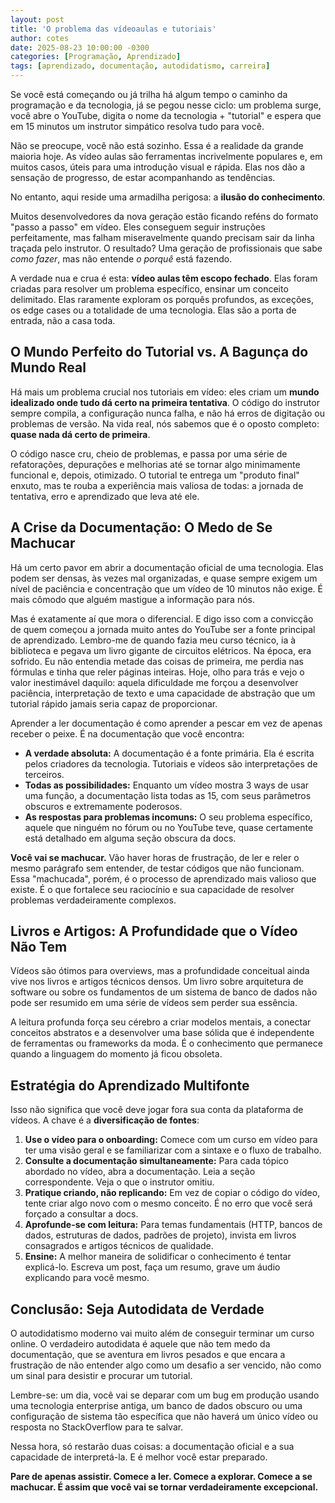 ```yaml
---
layout: post
title: 'O problema das vídeoaulas e tutoriais'
author: cotes
date: 2025-08-23 10:00:00 -0300
categories: [Programação, Aprendizado]
tags: [aprendizado, documentação, autodidatismo, carreira]
---
```



Se você está começando ou já trilha há algum tempo o caminho da programação e da tecnologia, já se pegou nesse ciclo: um problema surge, você abre o YouTube, digita o nome da tecnologia + "tutorial" e espera que em 15 minutos um instrutor simpático resolva tudo para você.

Não se preocupe, você não está sozinho. Essa é a realidade da grande maioria hoje. As vídeo aulas são ferramentas incrivelmente populares e, em muitos casos, úteis para uma introdução visual e rápida. Elas nos dão a sensação de progresso, de estar acompanhando as tendências.

No entanto, aqui reside uma armadilha perigosa: a **ilusão do conhecimento**.

Muitos desenvolvedores da nova geração estão ficando reféns do formato "passo a passo" em vídeo. Eles conseguem seguir instruções perfeitamente, mas falham miseravelmente quando precisam sair da linha traçada pelo instrutor. O resultado? Uma geração de profissionais que sabe *como fazer*, mas não entende *o porquê* está fazendo.

A verdade nua e crua é esta: **vídeo aulas têm escopo fechado**. Elas foram criadas para resolver um problema específico, ensinar um conceito delimitado. Elas raramente exploram os porquês profundos, as exceções, os edge cases ou a totalidade de uma tecnologia. Elas são a porta de entrada, não a casa toda.

## O Mundo Perfeito do Tutorial vs. A Bagunça do Mundo Real

Há mais um problema crucial nos tutoriais em vídeo: eles criam um **mundo idealizado onde tudo dá certo na primeira tentativa**. O código do instrutor sempre compila, a configuração nunca falha, e não há erros de digitação ou problemas de versão. Na vida real, nós sabemos que é o oposto completo: **quase nada dá certo de primeira**.

O código nasce cru, cheio de problemas, e passa por uma série de refatorações, depurações e melhorias até se tornar algo minimamente funcional e, depois, otimizado. O tutorial te entrega um "produto final" enxuto, mas te rouba a experiência mais valiosa de todas: a jornada de tentativa, erro e aprendizado que leva até ele.

## A Crise da Documentação: O Medo de Se Machucar

Há um certo pavor em abrir a documentação oficial de uma tecnologia. Elas podem ser densas, às vezes mal organizadas, e quase sempre exigem um nível de paciência e concentração que um vídeo de 10 minutos não exige. É mais cômodo que alguém mastigue a informação para nós.

Mas é exatamente aí que mora o diferencial. E digo isso com a convicção de quem começou a jornada muito antes do YouTube ser a fonte principal de aprendizado. Lembro-me de quando fazia meu curso técnico, ia à biblioteca e pegava um livro gigante de circuitos elétricos. Na época, era sofrido. Eu não entendia metade das coisas de primeira, me perdia nas fórmulas e tinha que reler páginas inteiras. Hoje, olho para trás e vejo o valor inestimável daquilo: aquela dificuldade me forçou a desenvolver paciência, interpretação de texto e uma capacidade de abstração que um tutorial rápido jamais seria capaz de proporcionar.

Aprender a ler documentação é como aprender a pescar em vez de apenas receber o peixe. É na documentação que você encontra:

- **A verdade absoluta:** A documentação é a fonte primária. Ela é escrita pelos criadores da tecnologia. Tutoriais e vídeos são interpretações de terceiros.
- **Todas as possibilidades:** Enquanto um vídeo mostra 3 ways de usar uma função, a documentação lista todas as 15, com seus parâmetros obscuros e extremamente poderosos.
- **As respostas para problemas incomuns:** O seu problema específico, aquele que ninguém no fórum ou no YouTube teve, quase certamente está detalhado em alguma seção obscura da docs.

**Você vai se machucar.** Vão haver horas de frustração, de ler e reler o mesmo parágrafo sem entender, de testar códigos que não funcionam. Essa "machucada", porém, é o processo de aprendizado mais valioso que existe. É o que fortalece seu raciocínio e sua capacidade de resolver problemas verdadeiramente complexos.

## Livros e Artigos: A Profundidade que o Vídeo Não Tem

Vídeos são ótimos para overviews, mas a profundidade conceitual ainda vive nos livros e artigos técnicos densos. Um livro sobre arquitetura de software ou sobre os fundamentos de um sistema de banco de dados não pode ser resumido em uma série de vídeos sem perder sua essência.

A leitura profunda força seu cérebro a criar modelos mentais, a conectar conceitos abstratos e a desenvolver uma base sólida que é independente de ferramentas ou frameworks da moda. É o conhecimento que permanece quando a linguagem do momento já ficou obsoleta.

## Estratégia do Aprendizado Multifonte

Isso não significa que você deve jogar fora sua conta da plataforma de vídeos. A chave é a **diversificação de fontes**:

1. **Use o vídeo para o onboarding:** Comece com um curso em vídeo para ter uma visão geral e se familiarizar com a sintaxe e o fluxo de trabalho.
2. **Consulte a documentação simultaneamente:** Para cada tópico abordado no vídeo, abra a documentação. Leia a seção correspondente. Veja o que o instrutor omitiu.
3. **Pratique criando, não replicando:** Em vez de copiar o código do vídeo, tente criar algo novo com o mesmo conceito. É no erro que você será forçado a consultar a docs.
4. **Aprofunde-se com leitura:** Para temas fundamentais (HTTP, bancos de dados, estruturas de dados, padrões de projeto), invista em livros consagrados e artigos técnicos de qualidade.
5. **Ensine:** A melhor maneira de solidificar o conhecimento é tentar explicá-lo. Escreva um post, faça um resumo, grave um áudio explicando para você mesmo.

## Conclusão: Seja Autodidata de Verdade

O autodidatismo moderno vai muito além de conseguir terminar um curso online. O verdadeiro autodidata é aquele que não tem medo da documentação, que se aventura em livros pesados e que encara a frustração de não entender algo como um desafio a ser vencido, não como um sinal para desistir e procurar um tutorial.

Lembre-se: um dia, você vai se deparar com um bug em produção usando uma tecnologia enterprise antiga, um banco de dados obscuro ou uma configuração de sistema tão específica que não haverá um único vídeo ou resposta no StackOverflow para te salvar.

Nessa hora, só restarão duas coisas: a documentação oficial e a sua capacidade de interpretá-la. E é melhor você estar preparado.

**Pare de apenas assistir. Comece a ler. Comece a explorar. Comece a se machucar. É assim que você vai se tornar verdadeiramente excepcional.**
